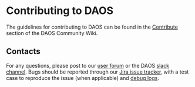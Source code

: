 # Contributing to DAOS

The guidelines for contributing to DAOS can be found in the
[Contribute](http://wiki.daos.io/spaces/DC/pages/4836655701/Coding+Rules)
section of the DAOS Community Wiki.

## Contacts

For any questions, please post to our
[user forum](https://daos.groups.io/g/daos)
or the DAOS 
[slack channel](https://daos-stack.slack.com/).
Bugs should be reported through our
[Jira issue tracker](https://jira.daos.io/),
with a test case to reproduce the issue (when applicable)
and [debug logs](./docs/debugging.md).
